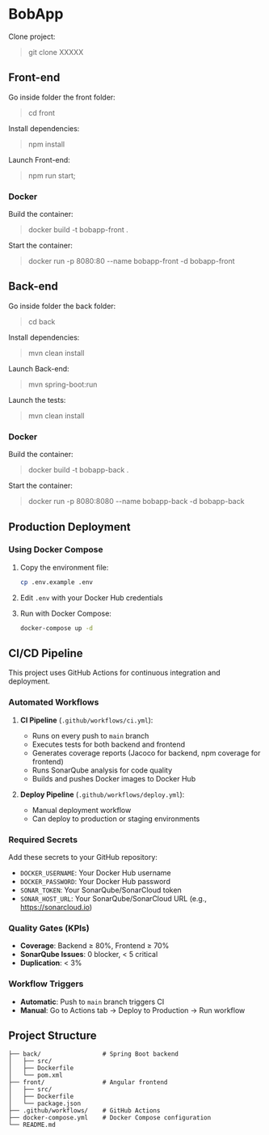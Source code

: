 # BobApp

Clone project:

> git clone XXXXX

## Front-end 

Go inside folder the front folder:

> cd front

Install dependencies:

> npm install

Launch Front-end:

> npm run start;

### Docker

Build the container:

> docker build -t bobapp-front .  

Start the container:

> docker run -p 8080:80 --name bobapp-front -d bobapp-front

## Back-end

Go inside folder the back folder:

> cd back

Install dependencies:

> mvn clean install

Launch Back-end:

>  mvn spring-boot:run

Launch the tests:

> mvn clean install

### Docker

Build the container:

> docker build -t bobapp-back .  

Start the container:

> docker run -p 8080:8080 --name bobapp-back -d bobapp-back 

## Production Deployment

### Using Docker Compose

1. Copy the environment file:
   ```bash
   cp .env.example .env
   ```

2. Edit `.env` with your Docker Hub credentials

3. Run with Docker Compose:
   ```bash
   docker-compose up -d
   ```

## CI/CD Pipeline

This project uses GitHub Actions for continuous integration and deployment.

### Automated Workflows

1. **CI Pipeline** (`.github/workflows/ci.yml`):
   - Runs on every push to `main` branch
   - Executes tests for both backend and frontend
   - Generates coverage reports (Jacoco for backend, npm coverage for frontend)
   - Runs SonarQube analysis for code quality
   - Builds and pushes Docker images to Docker Hub

2. **Deploy Pipeline** (`.github/workflows/deploy.yml`):
   - Manual deployment workflow
   - Can deploy to production or staging environments

### Required Secrets

Add these secrets to your GitHub repository:

- `DOCKER_USERNAME`: Your Docker Hub username
- `DOCKER_PASSWORD`: Your Docker Hub password
- `SONAR_TOKEN`: Your SonarQube/SonarCloud token
- `SONAR_HOST_URL`: Your SonarQube/SonarCloud URL (e.g., https://sonarcloud.io)

### Quality Gates (KPIs)

- **Coverage**: Backend ≥ 80%, Frontend ≥ 70%
- **SonarQube Issues**: 0 blocker, < 5 critical
- **Duplication**: < 3%

### Workflow Triggers

- **Automatic**: Push to `main` branch triggers CI
- **Manual**: Go to Actions tab → Deploy to Production → Run workflow

## Project Structure

```
├── back/                 # Spring Boot backend
│   ├── src/
│   ├── Dockerfile
│   └── pom.xml
├── front/                # Angular frontend
│   ├── src/
│   ├── Dockerfile
│   └── package.json
├── .github/workflows/    # GitHub Actions
├── docker-compose.yml    # Docker Compose configuration
└── README.md
```